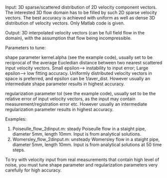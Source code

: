 Input: 3D sparse/scattered distribution of 2D velocity component vectors. The interested 3D flow domain has to be filled by such 2D sparse velocity vectors. The best accuracy is achieved with uniform as well as dense 3D distribution of velocity vectors. Only Matlab code is given.

Output: 3D interpolated velocity vectors (can be full field flow in the domain), with the assumption that flow being incompressible.

Parameters to tune:

shape parameter kernel.alpha (see the example code), usually set to be reciprocal of the average Eucledian distance between two nearest scattered input velocity vectors. Small epsilon--> instability to input error; Large epsilon--> low fitting accuracy. Uniformly distributed velocity vectors in space is preferred, and epsilon can be 1/aver_dist. However usually an intermediate shape parameter results in highest accuracy.

regularization parameter tol (see the example code), usually set to be the relative error of input velocity vectors, as the input may contain measurement/registration error etc. However usually an intermediate regularization parameter results in highest accuracy.

Examples:

1. Poiseulle_flow_2dinput.m: steady Poiseulle flow in a staight pipe, diameter 5mm, length 10mm. Input is from analytical solutions.
2. Womersley_flow_2dinput.m: unsteady Womersley flow in a staight pipe, diameter 5mm, length 10mm. Input is from analytical solutions at 50 time steps.

To try with velocity input from real measurements that contain high level of noise, you must tune shape parameter and regularization parameters very carefully for high accuracy.
